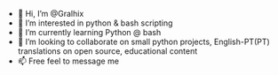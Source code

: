 - 👋 Hi, I’m @Gralhix
- 👀 I’m interested in python & bash scripting
- 🌱 I’m currently learning Python @ bash
- 💞️ I’m looking to collaborate on small python projects, English-PT(PT) translations on open source, educational content
- 📫 Free feel to message me

<!---
Gralhix/Gralhix is a ✨ special ✨ repository because its `README.md` (this file) appears on your GitHub profile.
You can click the Preview link to take a look at your changes.
--->
